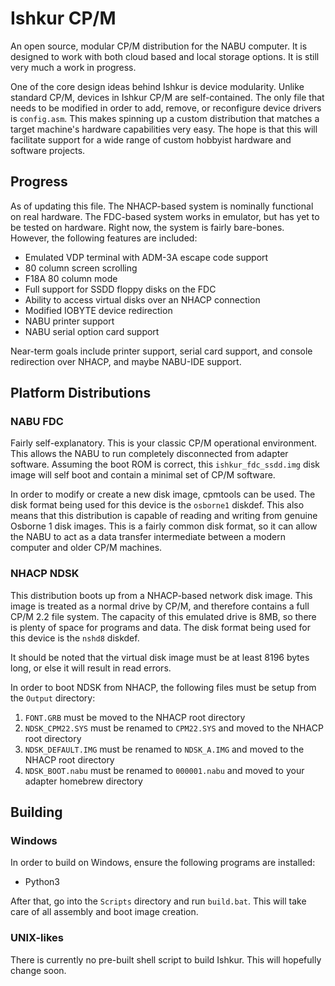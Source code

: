 # Ishkur CP/M
An open source, modular CP/M distribution for the NABU computer. It is designed to work with both cloud based and local storage options. It is still very much a work in progress.

One of the core design ideas behind Ishkur is device modularity. Unlike standard CP/M, devices in Ishkur CP/M are self-contained. The only file that needs to be modified in order to add, remove, or reconfigure device drivers is `config.asm`. This makes spinning up a custom distribution that matches a target machine's hardware capabilities very easy. The hope is that this will facilitate support for a wide range of custom hobbyist hardware and software projects.

## Progress
As of updating this file. The NHACP-based system is nominally functional on real hardware. The FDC-based system works in emulator, but has yet to be tested on hardware. Right now, the system is fairly bare-bones. However, the following features are included:

- Emulated VDP terminal with ADM-3A escape code support
- 80 column screen scrolling
- F18A 80 column mode
- Full support for SSDD floppy disks on the FDC
- Ability to access virtual disks over an NHACP connection
- Modified IOBYTE device redirection
- NABU printer support
- NABU serial option card support

Near-term goals include printer support, serial card support, and console redirection over NHACP, and maybe NABU-IDE support.

## Platform Distributions
### NABU FDC
Fairly self-explanatory. This is your classic CP/M operational environment. This allows the NABU to run completely disconnected from adapter software. Assuming the boot ROM is correct, this `ishkur_fdc_ssdd.img` disk image will self boot and contain a minimal set of CP/M software.

In order to modify or create a new disk image, cpmtools can be used. The disk format being used for this device is the `osborne1` diskdef. This also means that this distribution is capable of reading and writing from genuine Osborne 1 disk images. This is a fairly common disk format, so it can allow the NABU to act as a data transfer intermediate between a modern computer and older CP/M machines.

### NHACP NDSK
This distribution boots up from a NHACP-based network disk image. This image is treated as a normal drive by CP/M, and therefore contains a full CP/M 2.2 file system. The capacity of this emulated drive is 8MB, so there is plenty of space for programs and data. The disk format being used for this device is the `nshd8` diskdef.

It should be noted that the virtual disk image must be at least 8196 bytes long, or else it will result in read errors.

In order to boot NDSK from NHACP, the following files must be setup from the `Output` directory:

1. `FONT.GRB` must be moved to the NHACP root directory
2. `NDSK_CPM22.SYS` must be renamed to `CPM22.SYS` and moved to the NHACP root directory
3. `NDSK_DEFAULT.IMG` must be renamed to `NDSK_A.IMG` and moved to the NHACP root directory
4. `NDSK_BOOT.nabu` must be renamed to `000001.nabu` and moved to your adapter homebrew directory

## Building
### Windows
In order to build on Windows, ensure the following programs are installed:

- Python3

After that, go into the `Scripts` directory and run `build.bat`. This will take care of all assembly and boot image creation.

### UNIX-likes
There is currently no pre-built shell script to build Ishkur. This will hopefully change soon.
